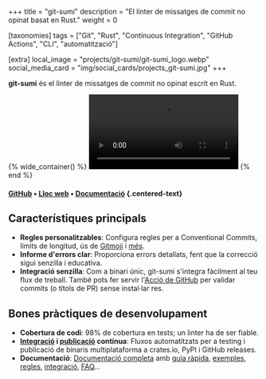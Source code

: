 +++
title = "git-sumi"
description = "El linter de missatges de commit no opinat basat en Rust."
weight = 0

[taxonomies]
tags = ["Git", "Rust", "Continuous Integration", "GitHub Actions", "CLI", "automatització"]

[extra]
local_image = "projects/git-sumi/git-sumi_logo.webp"
social_media_card = "img/social_cards/projects_git-sumi.jpg"
+++

**git-sumi** és el linter de missatges de commit no opinat escrit en Rust.

{% wide_container() %}
<video controls src="https://cdn.jsdelivr.net/gh/welpo/git-sumi@main/assets/git-sumi_demo.mp4" title="demo de git-sumi"></video>
{% end %}

#### [GitHub](https://github.com/welpo/git-sumi) • [Lloc web](https://sumi.rs/) • [Documentació](https://sumi.rs/docs/) {.centered-text}

## Característiques principals

- **Regles personalitzables**: Configura regles per a Conventional Commits, límits de longitud, ús de [Gitmoji](https://gitmoji.dev/) i [més](https://sumi.rs/docs/rules).
- **Informe d'errors clar**: Proporciona errors detallats, fent que la correcció sigui senzilla i educativa.
- **Integració senzilla**: Com a binari únic, git-sumi s'integra fàcilment al teu flux de treball. També pots fer servir l'[Acció de GitHub](https://github.com/welpo/git-sumi-action) per validar commits (o títols de PR) sense instal·lar res.

## Bones pràctiques de desenvolupament

- **Cobertura de codi**: 98% de cobertura en tests; un linter ha de ser fiable.
- **[Integració](https://github.com/welpo/git-sumi/blob/main/.github/workflows/ci.yml) i [publicació](https://github.com/welpo/git-sumi/blob/main/.github/workflows/release.yml) contínua**: Fluxos automatitzats per a testing i publicació de binaris multiplataforma a crates.io, PyPI i GitHub releases.
- **Documentació**: [Documentació completa](https://sumi.rs/docs/) amb [guia ràpida](https://sumi.rs/docs/), [exemples](https://sumi.rs/docs/examples), [regles](https://sumi.rs/docs/rules), [integració](https://sumi.rs/docs/integration), [FAQ](https://sumi.rs/docs/faq)...
